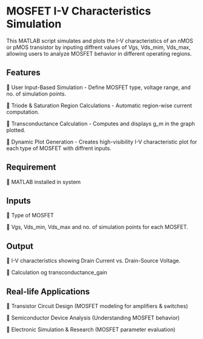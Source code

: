 # MOSFET I-V Characteristics Simulation

This MATLAB script simulates and plots the I-V characteristics of an nMOS or pMOS transistor by inputing diffrent values of Vgs, Vds_mim, Vds_max, allowing users to analyze MOSFET behavior in different operating regions.


## Features

🔹 User Input-Based Simulation - Define MOSFET type, voltage range, and no. of simulation points.

🔹 Triode & Saturation Region Calculations - Automatic region-wise current computation.

🔹 Transconductance Calculation - Computes and displays g_m in the graph plotted.

🔹 Dynamic Plot Generation - Creates high-visibility I-V characteristic plot for each type of MOSFET with diffrent inputs.


## Requirement

🔹 MATLAB installed in system
## Inputs

🔹 Type of MOSFET

🔹 Vgs, Vds_min, Vds_max and no. of simulation points for each MOSFET.
## Output

🔹 I-V characteristics showing Drain Current vs. Drain-Source Voltage.

🔹 Calculation og transconductance_gain
## Real-life Applications

🔹 Transistor Circuit Design (MOSFET modeling for amplifiers & switches)

🔹 Semiconductor Device Analysis (Understanding MOSFET behavior)

🔹 Electronic Simulation & Research (MOSFET parameter evaluation)
